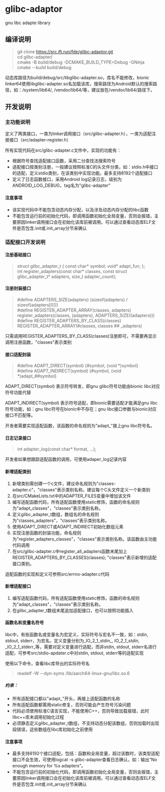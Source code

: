 # glibc-adaptor

gnu libc adapte library

## 编译说明

> git clone https://src.ift.run/fde/glibc-adaptor.git <br/>
cd glibc-adapter/ <br/>
cmake -B build/debug -DCMAKE_BUILD_TYPE=Debug -GNinja <br/>
cmake --build build/debug

动态库路径为build/debug/src/libglibc-adapter.so，库名不能修改，bionic linker64使用libglibc-adapter.so名加载该库，搜索路径为Android默认的搜索路径，如：/system/lib64/, /vendor/lib64/等，建议放在/vendor/lib64/路径下。

## 开发说明
### 主功能说明
定义了两类接口，一类为linker调用接口（src/glibc-adapter.h），一类为适配注册接口（src/adapter-register.h）

所有实现代码在src/glibc-adapter.c文件中，实现的功能有：
- 根据符号查找适配接口函数，采用二分查找法搜索符号
- 适配接口按类别注册，一般建议按照标准C的头文件分类，如：stdio.h中接口的适配，定义stdio类别，在该类别中实现功能。最多支持8192个适配接口
- 定义了日志函数接口，采用Android log记录日志，级别为ANDROID_LOG_DEBUG，tag名为"glibc-adapter"

#### 注意事项
- 该实现代码中不能包含动态内存分配，以及涉及动态内存分配的libc函数
- 不能包含运行前的初始化代码，即调用函数初始化全局变量，否则会报错，主要原因linker调用接口会在初始化该库前被调用。可以通过查看动态库ELF文件是否包含.init或.init_array分节来确认

### 适配接口开发说明
#### 注册基础接口

> struct glibc_adapter_t {
  const char* symbol;
  void* adapt_fun;
}; <br/>
int register_adapters(const char* classes, const struct glibc_adapter_t* adapters, size_t adapter_count);

#### 注册封装接口

> #define ADAPTERS_SIZE(adapters) (sizeof(adapters) / sizeof(adapters[0])) <br/>
#define REGISTER_ADAPTER_ARRAY(classes, adapters) register_adapters(classes, (adapters), ADAPTERS_SIZE((adapters))) <br/>
#define REGISTER_ADAPTERS_BY_CLASS(classes)  REGISTER_ADAPTER_ARRAY(#classes, classes ## _adapters)

只需调用REGISTER_ADAPTERS_BY_CLASS(classes)注册即可，不需要再显示调用注册函数，"classes"表示类别

#### 接口适配封装
> #define ADAPT_DIRECT(symbol)  {#symbol, (void *)symbol} <br/>
#define ADAPT_INDIRECT(symbol)  {#symbol, (void *)adapt_##symbol}

ADAPT_DIRECT(symbol) 表示符号转发，即gnu glibc符号功能由bionic libc对应符号功能代替

ADAPT_INDIRECT(symbol) 表示符号适配，即bionic需要适配才能满足gnu libc符号功能，如：gnu libc符号在bionic中不存在；gnu libc接口参数与bionic对应接口不匹配等。

开发者需要实现适配函数，该函数的命名规则为"adapt_"接上gnu libc符号名。

#### 日志记录接口
> int adapter_log(const char* format, ...);

开发者如果想跟踪适配函数的调用，可使用adaper_log记录内容

#### 新增适配类别
1. 新增类别需创建一个c文件，建议命名规则为"classes-adapter.c"，"classes"表示类别名称。建议每个C头文件定义一个新类别
2. 在src/CMakeLists.txt中的ADAPTER_FILES变量中增加该文件
3. 编写适配函数代码，所有适配函数使用static修饰，函数的命名规则为"adapt_classes"，"classes"表示类别名称。
4. 定义glibc_adapter_t数组，数组名的命名规则为"classes_adapters"，"classes"表示类别名称。
5. 使用ADAPT_DIRECT或ADAPT_INDIRECT初始化数组元素
6. 实现注册函数的封装功能，命名规则为"register_adapters_classes"，"classes"表示类别名称。该函数由主功能代码调用
7. 在src/glibc-adapter.c中register_all_adapters函数末尾加上REGISTER_ADAPTERS_BY_CLASSES(classes); "classes"表示新增的适配接口类别。

适配函数的实现和定义可参照src/errno-adapter.c代码

#### 新增适配接口
1. 编写适配函数代码，所有适配函数使用static修饰，函数的命名规则为"adapt_classes"，"classes"表示类别名称。
2. 在glibc_adapter_t数组末尾追加适配接口，也可以按照功能插入

#### 函数名和变量名符号
libc中，有些函数名或变量名为宏定义，实际符号与宏名不一致，如：stdin, stdout, stderr，为宏名，定义变量分别为_IO_2_1_stdin_, _IO_2_1_stdin_, _IO_2_1_stderr_等，需要对定义变量进行适配，而非stdin, stdout, stderr名进行适配，可参考src/stdio-apdater.c中对stdin, stdout, stderr等的适配实现

使用以下命令，查看libc库导出的实际符号名
> readelf -W --dyn-syms /lib/aarch64-linux-gnu/libc.so.6

##### 约束：
- 所有适配接口都以"adapt_"开头，再接上适配函数的名称
- 所有适配函数都需用static修复，否则可能会产生符号污染问题
- 代码必须使用标准C语言实现，不能使用C++，否则导致加载报错，此时libc++库未调用初始化过程
- 必须静态定义glibc_adapter_t数组，不支持动态分配该数组，否则加载时出现段错误，这些数组在libc库初始化之前使用

#### 注意事项
- 最多支持8192个接口适配，包括：函数和全局变量，超过该数时，该类型适配接口不会生效，可使用logcat -s glibc-adapter查看日志确认，如：输出“No enough memory for %s adapters”。
- 不能包含运行前的初始化代码，即调用函数初始化全局变量，否则会报错，主要原因linker调用接口会在初始化该库前被调用。可以通过查看动态库ELF文件是否包含.init或.init_array分节来确认
